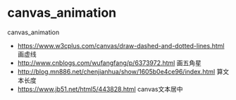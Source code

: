 # canvas_animation
canvas_animation
* https://www.w3cplus.com/canvas/draw-dashed-and-dotted-lines.html 画虚线
* http://www.cnblogs.com/wufangfang/p/6373972.html 画五角星
* http://blog.mn886.net/chenjianhua/show/1605b0e4ce96/index.html 算文本长度
* https://www.jb51.net/html5/443828.html canvas文本居中
